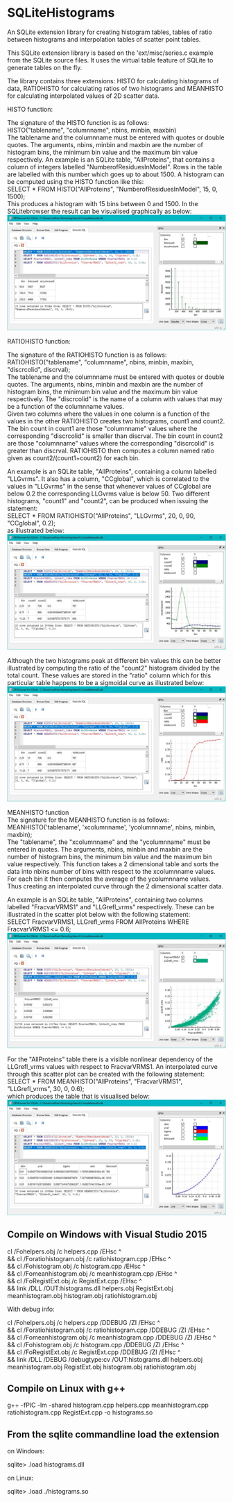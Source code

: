  
# SQLiteHistograms
An SQLite extension library for creating histogram tables, tables of ratio between histograms and  interpolation 
tables of scatter point tables.

This SQLite extension library is based on the 'ext/misc/series.c example from the SQLite source files. 
It uses the virtual table feature of SQLite to generate tables on the fly.

The library contains three extensions: HISTO for calculating histograms of data, RATIOHISTO for calculating 
ratios of two histograms and MEANHISTO for calculating interpolated values of 2D scatter data.

HISTO function: 

The signature of the HISTO function is as follows:  
HISTO("tablename", "columnname", nbins, minbin, maxbin)  
The tablename and the columnname must be entered with quotes or double quotes. The arguments, nbins, minbin and maxbin are the
number of histogram bins, the minimum bin value and the maximum bin value respectively.
An example is an SQLite table, "AllProteins", that contains a column of integers labelled "NumberofResiduesInModel". Rows in the table are labelled with this
number which goes up to about 1500. A histogram can be computed using the HISTO function like this:  
  SELECT * FROM HISTO("AllProteins", "NumberofResiduesInModel", 15, 0, 1500);  
This produces a histogram with 15 bins between 0 and 1500. In the SQLitebrowser the result can be visualised graphically as below:  
![alt text](histo.jpg)

RATIOHISTO function: 

The signature of the RATIOHISTO function is as follows: 
RATIOHISTO("tablename", "columnname", nbins, minbin, maxbin,  "discrcolid", discrval);  
The tablename and the columnname must be entered with quotes or double quotes. The arguments, nbins, minbin and maxbin are the
number of histogram bins, the minimum bin value and the maximum bin value respectively. The "discrcolid" is the name of a
column with values that may be a function of the columnname values.  
Given two columns where the values in one column is a function of the values in the other RATIOHISTO creates two histograms, count1 and count2. The bin count in count1 are those "columnname" values where the corresponding "discrcolid" is smaller than discrval. The bin count in count2 are those "columnname" values where the corresponding "discrcolid" is greater than discrval. RATIOHISTO then computes a column named ratio given as count2/(count1+count2) for each bin.  

An example is an SQLite table, "AllProteins", containing a column labelled "LLGvrms". It also has a column, "CCglobal", 
which is correlated to the values in "LLGvrms" in the sense that whenever values of CCglobal are below 0.2 the 
corresponding LLGvrms value is 
below 50. Two different histograms, "count1" and "count2", can be produced when issuing the statement:  
   SELECT * FROM RATIOHISTO("AllProteins", "LLGvrms", 20, 0, 90, "CCglobal", 0.2);  
as illustrated below:  
![alt text](ratio1.jpg)

Although the two histograms peak at different bin values this can be better illustrated by computing the ratio of the "count2" 
histogram divided by the total count. These values are stored in the "ratio" column which for this particular table 
happens to be a sigmoidal curve as illustrated below:  
![alt text](ratio2.jpg)

MEANHISTO function  
The signature for the MEANHISTO function is as follows:  
MEANHISTO('tablename', 'xcolumnname', 'ycolumnname', nbins, minbin, maxbin);  
The "tablename", the "xcolumnname" and the "ycolumnname" must be entered in quotes. The arguments, nbins, minbin and maxbin are the
number of histogram bins, the minimum bin value and the maximum bin value respectively. This function takes a 2 dimensional table
and sorts the data into nbins number of bins witth respect to the xcolumnname values. For each bin it then computes the average of
the ycolumnname values. Thus creating an interpolated curve through the 2 dimensional scatter data.  

An example is an SQLite table, "AllProteins", containing two columns labelled "FracvarVRMS1" and "LLGrefl_vrms" 
respectively. These can be illustrated in the scatter plot below with the following statement:  
  SELECT FracvarVRMS1, LLGrefl_vrms FROM AllProteins WHERE FracvarVRMS1 <= 0.6;  
![alt text](scatter.jpg)

For the "AllProteins" table there is a visible nonlinear dependency of the LLGrefl_vrms values with respect to FracvarVRMS1. 
An interpolated curve through this scatter plot can be created with the following statement:  
  SELECT * FROM MEANHISTO("AllProteins", "FracvarVRMS1", "LLGrefl_vrms", 30, 0, 0.6);  
which produces the table that is visualised below:  
![alt text](mean.jpg)



## Compile on Windows with Visual Studio 2015

cl /Fohelpers.obj /c helpers.cpp /EHsc ^  
 && cl /Foratiohistogram.obj /c ratiohistogram.cpp /EHsc ^  
 && cl /Fohistogram.obj /c histogram.cpp /EHsc ^  
 && cl /Fomeanhistogram.obj /c meanhistogram.cpp /EHsc ^  
 && cl /FoRegistExt.obj /c RegistExt.cpp /EHsc ^  
 && link /DLL /OUT:histograms.dll helpers.obj RegistExt.obj meanhistogram.obj histogram.obj ratiohistogram.obj

With debug info:

cl /Fohelpers.obj /c helpers.cpp /DDEBUG  /ZI /EHsc ^  
 && cl /Foratiohistogram.obj /c ratiohistogram.cpp /DDEBUG  /ZI /EHsc ^  
 && cl /Fomeanhistogram.obj /c meanhistogram.cpp /DDEBUG  /ZI /EHsc ^  
 && cl /Fohistogram.obj /c histogram.cpp /DDEBUG  /ZI /EHsc ^  
 && cl /FoRegistExt.obj /c RegistExt.cpp  /DDEBUG  /ZI /EHsc ^  
 && link /DLL /DEBUG /debugtype:cv /OUT:histograms.dll helpers.obj meanhistogram.obj RegistExt.obj histogram.obj ratiohistogram.obj


## Compile on Linux with g++

 g++ -fPIC -lm -shared histogram.cpp helpers.cpp meanhistogram.cpp ratiohistogram.cpp RegistExt.cpp -o histograms.so

## From the sqlite commandline load the extension

 on Windows:
 
 sqlite> .load histograms.dll
 
 on Linux:
 
 sqlite> .load ./histograms.so

